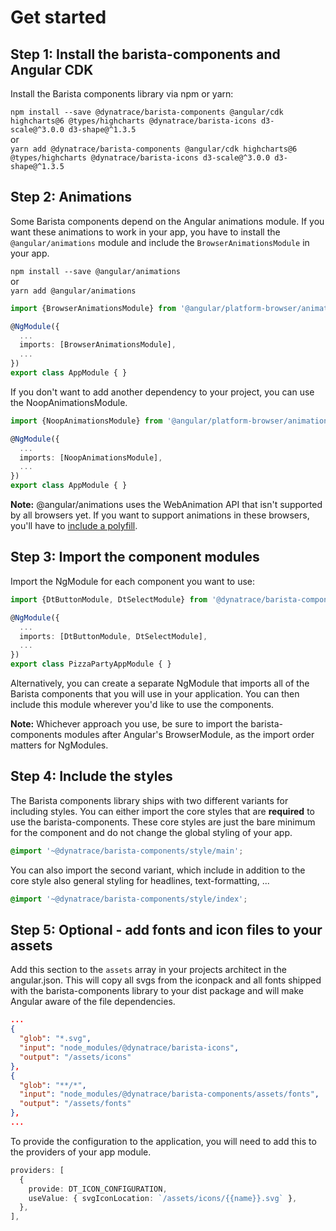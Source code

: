 # Get started

## Step 1: Install the barista-components and Angular CDK

Install the Barista components library via npm or yarn:

`npm install --save @dynatrace/barista-components @angular/cdk highcharts@6 @types/highcharts @dynatrace/barista-icons d3-scale@^3.0.0 d3-shape@^1.3.5`  
or  
`yarn add @dynatrace/barista-components @angular/cdk highcharts@6 @types/highcharts @dynatrace/barista-icons d3-scale@^3.0.0 d3-shape@^1.3.5`

## Step 2: Animations

Some Barista components depend on the Angular animations module. If you want
these animations to work in your app, you have to install the
`@angular/animations` module and include the `BrowserAnimationsModule` in your
app.

`npm install --save @angular/animations`  
or  
`yarn add @angular/animations`

```typescript
import {BrowserAnimationsModule} from '@angular/platform-browser/animations';

@NgModule({
  ...
  imports: [BrowserAnimationsModule],
  ...
})
export class AppModule { }
```

If you don't want to add another dependency to your project, you can use the
NoopAnimationsModule.

```typescript
import {NoopAnimationsModule} from '@angular/platform-browser/animations';

@NgModule({
  ...
  imports: [NoopAnimationsModule],
  ...
})
export class AppModule { }
```

**Note:** @angular/animations uses the WebAnimation API that isn't supported by
all browsers yet. If you want to support animations in these browsers, you'll
have to
[include a polyfill](https://github.com/web-animations/web-animations-js).

## Step 3: Import the component modules

Import the NgModule for each component you want to use:

```typescript
import {DtButtonModule, DtSelectModule} from '@dynatrace/barista-components';

@NgModule({
  ...
  imports: [DtButtonModule, DtSelectModule],
  ...
})
export class PizzaPartyAppModule { }
```

Alternatively, you can create a separate NgModule that imports all of the
Barista components that you will use in your application. You can then include
this module wherever you'd like to use the components.

**Note:** Whichever approach you use, be sure to import the barista-components
modules after Angular's BrowserModule, as the import order matters for
NgModules.

## Step 4: Include the styles

The Barista components library ships with two different variants for including
styles. You can either import the core styles that are **required** to use the
barista-components. These core styles are just the bare minimum for the
component and do not change the global styling of your app.

```scss
@import '~@dynatrace/barista-components/style/main';
```

You can also import the second variant, which include in addition to the core
style also general styling for headlines, text-formatting, ...

```scss
@import '~@dynatrace/barista-components/style/index';
```

## Step 5: Optional - add fonts and icon files to your assets

Add this section to the `assets` array in your projects architect in the
angular.json. This will copy all svgs from the iconpack and all fonts shipped
with the barista-components library to your dist package and will make Angular
aware of the file dependencies.

```json
...
{
  "glob": "*.svg",
  "input": "node_modules/@dynatrace/barista-icons",
  "output": "/assets/icons"
},
{
  "glob": "**/*",
  "input": "node_modules/@dynatrace/barista-components/assets/fonts",
  "output": "/assets/fonts"
},
...
```

To provide the configuration to the application, you will need to add this to
the providers of your app module.

```typescript
providers: [
  {
    provide: DT_ICON_CONFIGURATION,
    useValue: { svgIconLocation: `/assets/icons/{{name}}.svg` },
  },
],
```
